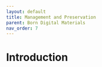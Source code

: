 ```yaml
---
layout: default
title: Management and Preservation
parent: Born Digital Materials
nav_order: 7
---
```


# Introduction

